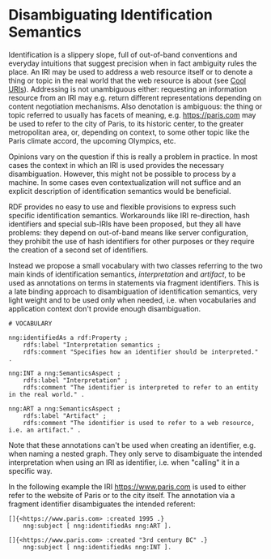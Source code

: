 # Disambiguating Identification Semantics

Identification is a slippery slope, full of out-of-band conventions and everyday intuitions that suggest precision when in fact ambiguity rules the place. An IRI may be used to address a web resource itself or to denote a thing or topic in the real world that the web resource is about (see [Cool URIs](https://www.w3.org/TR/cooluris/)). Addressing is not unambiguous either: requesting an information resource from an IRI may e.g. return different representations depending on content negotiation mechanisms. Also denotation is ambiguous: the thing or topic referred to usually has facets of meaning, e.g. <https://paris.com> may be used to refer to the city of Paris, to its historic center, to the greater metropolitan area, or, depending on context, to some other topic like the Paris climate accord, the upcoming Olympics, etc.

Opinions vary on the question if this is really a problem in practice. In most cases the context in which an IRI is used provides the necessary disambiguation. However, this might not be possible to process by a machine. In some cases even contextualization will not suffice and an explicit description of identification semantics would be beneficial. 

RDF provides no easy to use and flexible provisions to express such specific identification semantics. Workarounds like IRI re-direction, hash identifiers and special sub-IRIs have been proposed, but they all have problems: they depend on out-of-band means like server configuration, they prohibit the use of hash identifiers for other purposes or they require the creation of a second set of identifiers.

Instead we propose a small vocabulary with two classes referring to the two main kinds of identification semantics, *interpretation* and *artifact*, to be used as annotations on terms in statements via fragment identifiers. This is a late binding approach to disambiguation of identification semantics, very light weight and to be used only when needed, i.e. when vocabularies and application context don't provide enough disambiguation. 

```turtle
# VOCABULARY

nng:identifiedAs a rdf:Property ;
    rdfs:label "Interpretation semantics ;
    rdfs:comment "Specifies how an identifier should be interpreted." .

nng:INT a nng:SemanticsAspect ;
    rdfs:label "Interpretation" ;
    rdfs:comment "The identifier is interpreted to refer to an entity in the real world." .

nng:ART a nng:SemanticsAspect ;
    rdfs:label "Artifact" ;
    rdfs:comment "The identifier is used to refer to a web resource, i.e. an artifact." .
```


Note that these annotations can't be used when creating an identifier, e.g. when naming a nested graph. They only serve to disambiguate the intended interpretation when using an IRI as identifier, i.e. when "calling" it in a specific way. 

In the following example the IRI <https://www.paris.com> is used to either refer to the website of Paris or to the city itself. The annotation via a fragment identifier disambiguates the intended referent:

```turtle
[]{<https://www.paris.com> :created 1995 .}
    nng:subject [ nng:identifiedAs nng:ART ].

[]{<https://www.paris.com> :created "3rd century BC" .}
    nng:subject [ nng:identifiedAs nng:INT ].
```

